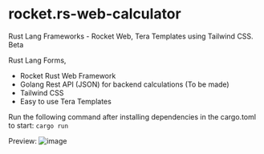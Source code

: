 # rocket.rs-web-calculator
Rust Lang Frameworks - Rocket Web, Tera Templates using Tailwind CSS. Beta

Rust Lang Forms,
- Rocket Rust Web Framework
- Golang Rest API (JSON) for backend calculations (To be made)
- Tailwind CSS
- Easy to use Tera Templates

Run the following command after installing dependencies in the cargo.toml to start:
`cargo run`

Preview:
![image](https://user-images.githubusercontent.com/106552164/187323277-26ee0796-2381-4e40-86f8-89d5bb864c2a.png)
